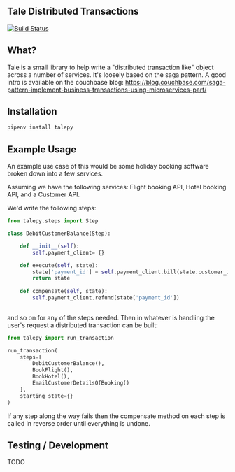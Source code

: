 Tale Distributed Transactions
------------------------------

[![Build Status](https://travis-ci.org/meadsteve/talepy.svg?branch=master)](https://travis-ci.org/meadsteve/talepy)

## What?
Tale is a small library to help write a "distributed transaction like" 
object across a number of services. It's loosely based on the saga pattern.
A good intro is available on the couchbase blog: 
https://blog.couchbase.com/saga-pattern-implement-business-transactions-using-microservices-part/

## Installation
```bash
pipenv install talepy
```

## Example Usage
An example use case of this would be some holiday booking software broken
down into a few services.

Assuming we have the following services: Flight booking API, Hotel booking API, 
and a Customer API.

We'd write the following steps:

```python
from talepy.steps import Step

class DebitCustomerBalance(Step):

    def __init__(self):
        self.payment_client= {}

    def execute(self, state):
        state['payment_id'] = self.payment_client.bill(state.customer_id, state.payment_amount)
        return state
        
    def compensate(self, state):
        self.payment_client.refund(state['payment_id'])
       
```

and so on for any of the steps needed. Then in whatever is handling the user's 
request a distributed transaction can be built:

```python
from talepy import run_transaction

run_transaction(
    steps=[
        DebitCustomerBalance(), 
        BookFlight(), 
        BookHotel(), 
        EmailCustomerDetailsOfBooking()
    ],
    starting_state={}
)
```

If any step along the way fails then the compensate method on each step
is called in reverse order until everything is undone.

## Testing / Development
TODO